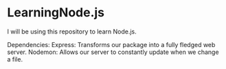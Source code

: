 # LearningNode.js
I will be using this repository to learn Node.js.

Dependencies:
Express: Transforms our package into a fully fledged web server.
Nodemon: Allows our server to constantly update when we change a file.
